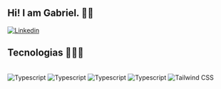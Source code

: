 ## Hi! I am Gabriel. 🖖🏻

[![Linkedin](https://img.shields.io/badge/LinkedIn-0077B5?style=for-the-badge&logo=linkedin&logoColor=white)](https://www.linkedin.com/in/gabrielgallo18/)

## Tecnologias 👨🏻‍💻

<div style="display: inline_block"><br/>
  <img alt = "Typescript" src="https://img.shields.io/badge/TypeScript-007ACC?style=for-the-badge&logo=typescript&logoColor=white"/>
  <img alt = "Typescript" src="https://img.shields.io/badge/C%23-239120?style=for-the-badge&logo=c-sharp&logoColor=white"/>
  <img alt = "Typescript" src="https://img.shields.io/badge/React-20232A?style=for-the-badge&logo=react&logoColor=61DAFB"/>
  <img alt = "Typescript" src="[https://img.shields.io/badge/React-20232A?style=for-the-badge&logo=react&logoColor=61DAFB](https://img.shields.io/badge/Angular-DD0031?style=for-the-badge&logo=angular&logoColor=white)"/>
  <img alt="Tailwind CSS" src="https://img.shields.io/badge/Tailwind_CSS-38B2AC?style=for-the-badge&logo=tailwind-css&logoColor=white"/>
</div>
